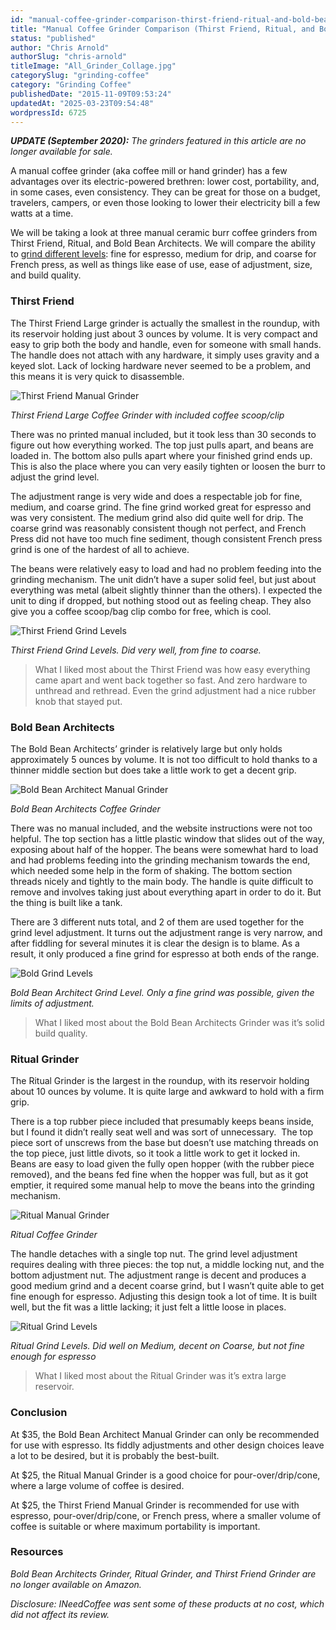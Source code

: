 ```yaml
---
id: "manual-coffee-grinder-comparison-thirst-friend-ritual-and-bold-bean-architects"
title: "Manual Coffee Grinder Comparison (Thirst Friend, Ritual, and Bold Bean Architects)"
status: "published"
author: "Chris Arnold"
authorSlug: "chris-arnold"
titleImage: "All_Grinder_Collage.jpg"
categorySlug: "grinding-coffee"
category: "Grinding Coffee"
publishedDate: "2015-11-09T09:53:24"
updatedAt: "2025-03-23T09:54:48"
wordpressId: 6725
---
```


***UPDATE (September 2020):** The grinders featured in this article are no longer available for sale.*

A manual coffee grinder (aka coffee mill or hand grinder) has a few advantages over its electric-powered brethren: lower cost, portability, and, in some cases, even consistency. They can be great for those on a budget, travelers, campers, or even those looking to lower their electricity bill a few watts at a time.

We will be taking a look at three manual ceramic burr coffee grinders from Thirst Friend, Ritual, and Bold Bean Architects. We will compare the ability to [grind different levels](http://ineedcoffee.com/coffee-grind-chart/): fine for espresso, medium for drip, and coarse for French press, as well as things like ease of use, ease of adjustment, size, and build quality.

### Thirst Friend

The Thirst Friend Large grinder is actually the smallest in the roundup, with its reservoir holding just about 3 ounces by volume. It is very compact and easy to grip both the body and handle, even for someone with small hands. The handle does not attach with any hardware, it simply uses gravity and a keyed slot. Lack of locking hardware never seemed to be a problem, and this means it is very quick to disassemble.

![Thirst Friend Manual Grinder](Thirst-Small-1-650x433.jpg)

*Thirst Friend Large Coffee Grinder with included coffee scoop/clip*

There was no printed manual included, but it took less than 30 seconds to figure out how everything worked. The top just pulls apart, and beans are loaded in. The bottom also pulls apart where your finished grind ends up. This is also the place where you can very easily tighten or loosen the burr to adjust the grind level.

The adjustment range is very wide and does a respectable job for fine, medium, and coarse grind. The fine grind worked great for espresso and was very consistent. The medium grind also did quite well for drip. The coarse grind was reasonably consistent though not perfect, and French Press did not have too much fine sediment, though consistent French press grind is one of the hardest of all to achieve.

The beans were relatively easy to load and had no problem feeding into the grinding mechanism. The unit didn’t have a super solid feel, but just about everything was metal (albeit slightly thinner than the others). I expected the unit to ding if dropped, but nothing stood out as feeling cheap. They also give you a coffee scoop/bag clip combo for free, which is cool.

![Thirst Friend Grind Levels](Thirst_Collage-1-650x488.jpg)

*Thirst Friend Grind Levels. Did very well, from fine to coarse.*

> What I liked most about the Thirst Friend was how easy everything came apart and went back together so fast. And zero hardware to unthread and rethread. Even the grind adjustment had a nice rubber knob that stayed put.

### Bold Bean Architects

The Bold Bean Architects’ grinder is relatively large but only holds approximately 5 ounces by volume. It is not too difficult to hold thanks to a thinner middle section but does take a little work to get a decent grip.

![Bold Bean Architect Manual Grinder](Bold-Small-1-650x534.jpg)

*Bold Bean Architects Coffee Grinder*

There was no manual included, and the website instructions were not too helpful. The top section has a little plastic window that slides out of the way, exposing about half of the hopper. The beans were somewhat hard to load and had problems feeding into the grinding mechanism towards the end, which needed some help in the form of shaking. The bottom section threads nicely and tightly to the main body. The handle is quite difficult to remove and involves taking just about everything apart in order to do it. But the thing is built like a tank.

There are 3 different nuts total, and 2 of them are used together for the grind level adjustment. It turns out the adjustment range is very narrow, and after fiddling for several minutes it is clear the design is to blame. As a result, it only produced a fine grind for espresso at both ends of the range.

![Bold Grind Levels](Bold-Collage-1-488x650.jpg)

*Bold Bean Architect Grind Level. Only a fine grind was possible, given the limits of adjustment.*

> What I liked most about the Bold Bean Architects Grinder was it’s solid build quality.

### Ritual Grinder

The Ritual Grinder is the largest in the roundup, with its reservoir holding about 10 ounces by volume. It is quite large and awkward to hold with a firm grip.

There is a top rubber piece included that presumably keeps beans inside, but I found it didn’t really seat well and was sort of unnecessary.  The top piece sort of unscrews from the base but doesn’t use matching threads on the top piece, just little divots, so it took a little work to get it locked in. Beans are easy to load given the fully open hopper (with the rubber piece removed), and the beans fed fine when the hopper was full, but as it got emptier, it required some manual help to move the beans into the grinding mechanism.

![Ritual Manual Grinder](Ritual-Small-1-650x444.jpg)

*Ritual Coffee Grinder*

The handle detaches with a single top nut. The grind level adjustment requires dealing with three pieces: the top nut, a middle locking nut, and the bottom adjustment nut. The adjustment range is decent and produces a good medium grind and a decent coarse grind, but I wasn’t quite able to get fine enough for espresso. Adjusting this design took a lot of time. It is built well, but the fit was a little lacking; it just felt a little loose in places.

![Ritual Grind Levels](Ritual-Small-2-650x488.jpg)

*Ritual Grind Levels. Did well on Medium, decent on Coarse, but not fine enough for espresso*

> What I liked most about the Ritual Grinder was it’s extra large reservoir.

### Conclusion

At $35, the Bold Bean Architect Manual Grinder can only be recommended for use with espresso. Its fiddly adjustments and other design choices leave a lot to be desired, but it is probably the best-built.

At $25, the Ritual Manual Grinder is a good choice for pour-over/drip/cone, where a large volume of coffee is desired.

At $25, the Thirst Friend Manual Grinder is recommended for use with espresso, pour-over/drip/cone, or French press, where a smaller volume of coffee is suitable or where maximum portability is important.

### Resources

*Bold Bean Architects Grinder, Ritual Grinder, and Thirst Friend Grinder are no longer available on Amazon.*

*Disclosure: INeedCoffee was sent some of these products at no cost, which did not affect its review.*